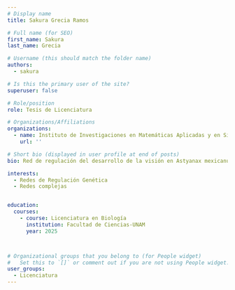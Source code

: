 ```yaml
---
# Display name
title: Sakura Grecia Ramos

# Full name (for SEO)
first_name: Sakura
last_name: Grecia

# Username (this should match the folder name)
authors:
  - sakura

# Is this the primary user of the site?
superuser: false

# Role/position
role: Tesis de Licenciatura

# Organizations/Affiliations
organizations:
  - name: Instituto de Investigaciones en Matemáticas Aplicadas y en Sistemas - UNAM
    url: ''

# Short bio (displayed in user profile at end of posts)
bio: Red de regulación del desarrollo de la visión en Astyanax mexicanus.

interests:
  - Redes de Regulación Genética
  - Redes complejas


education:
  courses:
    - course: Licenciatura en Biología
      institution: Facultad de Ciencias-UNAM
      year: 2025



# Organizational groups that you belong to (for People widget)
#   Set this to `[]` or comment out if you are not using People widget.
user_groups:
  - Licenciatura
---
```


